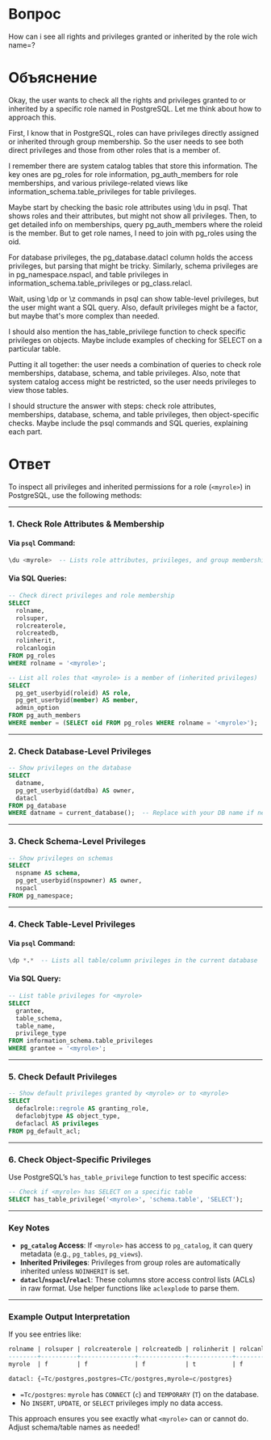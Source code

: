 # Вопрос
How can i see all rights and privileges granted or inherited by the role wich name=<myrole>?

# Объяснение
Okay, the user wants to check all the rights and privileges granted to or inherited by a specific role named <myrole> in PostgreSQL. Let me think about how to approach this.

First, I know that in PostgreSQL, roles can have privileges directly assigned or inherited through group membership. So the user needs to see both direct privileges and those from other roles that <myrole> is a member of.

I remember there are system catalog tables that store this information. The key ones are pg_roles for role information, pg_auth_members for role memberships, and various privilege-related views like information_schema.table_privileges for table privileges.

Maybe start by checking the basic role attributes using \du in psql. That shows roles and their attributes, but might not show all privileges. Then, to get detailed info on memberships, query pg_auth_members where the roleid is the member. But to get role names, I need to join with pg_roles using the oid.

For database privileges, the pg_database.datacl column holds the access privileges, but parsing that might be tricky. Similarly, schema privileges are in pg_namespace.nspacl, and table privileges in information_schema.table_privileges or pg_class.relacl.

Wait, using \dp or \z commands in psql can show table-level privileges, but the user might want a SQL query. Also, default privileges might be a factor, but maybe that's more complex than needed.

I should also mention the has_table_privilege function to check specific privileges on objects. Maybe include examples of checking for SELECT on a particular table.

Putting it all together: the user needs a combination of queries to check role memberships, database, schema, and table privileges. Also, note that system catalog access might be restricted, so the user needs privileges to view those tables.

I should structure the answer with steps: check role attributes, memberships, database, schema, and table privileges, then object-specific checks. Maybe include the psql commands and SQL queries, explaining each part.

# Ответ

To inspect all privileges and inherited permissions for a role (`<myrole>`) in PostgreSQL, use the following methods:

---

### **1. Check Role Attributes & Membership**
#### **Via `psql` Command:**
```sql
\du <myrole>  -- Lists role attributes, privileges, and group memberships
```

#### **Via SQL Queries:**
```sql
-- Check direct privileges and role membership
SELECT 
  rolname, 
  rolsuper, 
  rolcreaterole, 
  rolcreatedb, 
  rolinherit, 
  rolcanlogin 
FROM pg_roles 
WHERE rolname = '<myrole>';

-- List all roles that <myrole> is a member of (inherited privileges)
SELECT 
  pg_get_userbyid(roleid) AS role,
  pg_get_userbyid(member) AS member,
  admin_option
FROM pg_auth_members 
WHERE member = (SELECT oid FROM pg_roles WHERE rolname = '<myrole>');
```

---

### **2. Check Database-Level Privileges**
```sql
-- Show privileges on the database
SELECT 
  datname, 
  pg_get_userbyid(datdba) AS owner,
  datacl 
FROM pg_database 
WHERE datname = current_database();  -- Replace with your DB name if needed
```

---

### **3. Check Schema-Level Privileges**
```sql
-- Show privileges on schemas
SELECT 
  nspname AS schema,
  pg_get_userbyid(nspowner) AS owner,
  nspacl 
FROM pg_namespace;
```

---

### **4. Check Table-Level Privileges**
#### **Via `psql` Command:**
```sql
\dp *.*  -- Lists all table/column privileges in the current database
```

#### **Via SQL Query:**
```sql
-- List table privileges for <myrole>
SELECT 
  grantee, 
  table_schema, 
  table_name, 
  privilege_type 
FROM information_schema.table_privileges 
WHERE grantee = '<myrole>';
```

---

### **5. Check Default Privileges**
```sql
-- Show default privileges granted by <myrole> or to <myrole>
SELECT 
  defaclrole::regrole AS granting_role,
  defaclobjtype AS object_type,
  defaclacl AS privileges
FROM pg_default_acl;
```

---

### **6. Check Object-Specific Privileges**
Use PostgreSQL’s `has_table_privilege` function to test specific access:
```sql
-- Check if <myrole> has SELECT on a specific table
SELECT has_table_privilege('<myrole>', 'schema.table', 'SELECT');
```

---

### **Key Notes**
- **`pg_catalog` Access**: If `<myrole>` has access to `pg_catalog`, it can query metadata (e.g., `pg_tables`, `pg_views`).
- **Inherited Privileges**: Privileges from group roles are automatically inherited unless `NOINHERIT` is set.
- **`datacl`/`nspacl`/`relacl`**: These columns store access control lists (ACLs) in raw format. Use helper functions like `aclexplode` to parse them.

---

### **Example Output Interpretation**
If you see entries like:
```sql
rolname | rolsuper | rolcreaterole | rolcreatedb | rolinherit | rolcanlogin
--------+----------+---------------+-------------+------------+-------------
myrole  | f        | f             | f           | t          | f

datacl: {=Tc/postgres,postgres=CTc/postgres,myrole=c/postgres}
```
- `=Tc/postgres`: `myrole` has `CONNECT` (`c`) and `TEMPORARY` (`T`) on the database.
- No `INSERT`, `UPDATE`, or `SELECT` privileges imply no data access.

This approach ensures you see exactly what `<myrole>` can or cannot do. Adjust schema/table names as needed!
